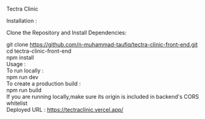 Tectra Clinic

Installation :

Clone the Repository and Install Dependencies:

git clone https://github.com/n-muhammad-taufiq/tectra-clinic-front-end.git
<br>cd tectra-clinic-front-end
<br>npm install
<br>
Usage :
<br>
To run locally :
<br>
npm run dev
<br>
To create a production build :
<br>
npm run build
<br>
If you are running locally,make sure its origin is included in backend's CORS whitelist
<br>
Deployed URL : https://tectraclinic.vercel.app/
